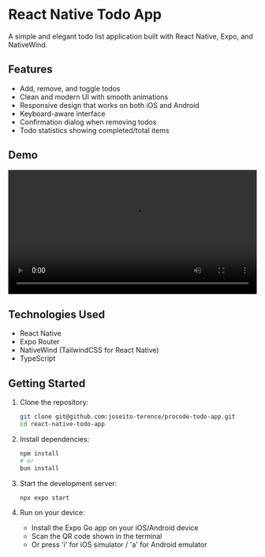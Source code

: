 # React Native Todo App

A simple and elegant todo list application built with React Native, Expo, and NativeWind.

## Features

- Add, remove, and toggle todos
- Clean and modern UI with smooth animations
- Responsive design that works on both iOS and Android
- Keyboard-aware interface
- Confirmation dialog when removing todos
- Todo statistics showing completed/total items

## Demo

<video width="100%" controls>
  <source src="./assets/procode-todo-app-recording.mp4" type="video/mp4">
  Your browser does not support the video tag.
</video>

## Technologies Used

- React Native
- Expo Router
- NativeWind (TailwindCSS for React Native)
- TypeScript

## Getting Started

1. Clone the repository:
   ```bash
   git clone git@github.com:joseito-terence/procode-todo-app.git
   cd react-native-todo-app
   ```

2. Install dependencies:
   ```bash
   npm install
   # or
   bun install
   ```

3. Start the development server:
   ```bash
   npx expo start
   ```

4. Run on your device:
   - Install the Expo Go app on your iOS/Android device
   - Scan the QR code shown in the terminal
   - Or press 'i' for iOS simulator / 'a' for Android emulator
